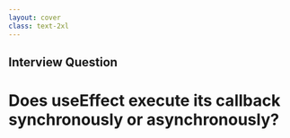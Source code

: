 ```yaml
---
layout: cover
class: text-2xl
---
```


## Interview Question
# Does useEffect execute its callback **synchronously** or **asynchronously**?

